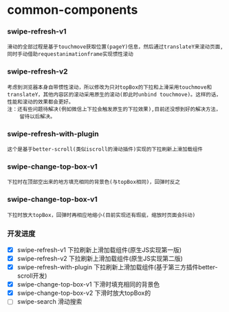 # common-components

### swipe-refresh-v1
    滑动的全部过程是基于touchmove获取位置(pageY)信息，然后通过translateY来滚动页面,
    同时手动借助requestanimationframe实现惯性滚动

### swipe-refresh-v2
    考虑到浏览器本身自带惯性滚动，所以修改为只对topBox的下拉和上滑采用touchmove和
    translateY，其他内容区的滚动采用原生的滚动(即此时unbind touchmove)。这样的话，
    性能和滚动的效果都会更好。
    注：还有些问题待解决(例如微信上下拉会触发原生的下拉效果),目前还没想到好的解决方法，
        留待以后解决。

### swipe-refresh-with-plugin
    这个是基于better-scroll(类似iscroll的滑动插件)实现的下拉刷新上滑加载组件
    
### swipe-change-top-box-v1
    下拉时在顶部空出来的地方填充相同的背景色(与topBox相同)，回弹时反之
    
### swipe-change-top-box-v1
    下拉时放大topBox，回弹时再相应地缩小(目前实现还有瑕疵，缩放时页面会抖动)

### 开发进度
- [x] swipe-refresh-v1 下拉刷新上滑加载组件(原生JS实现第一版)
- [x] swipe-refresh-v2 下拉刷新上滑加载组件(原生JS实现第二版)
- [x] swipe-refresh-with-plugin 下拉刷新上滑加载组件(基于第三方插件better-scroll开发)
- [x] swipe-change-top-box-v1  下滑时填充相同的背景色
- [x] swipe-change-top-box-v2  下滑时放大topBox的
- [ ] swipe-search  滑动搜索
